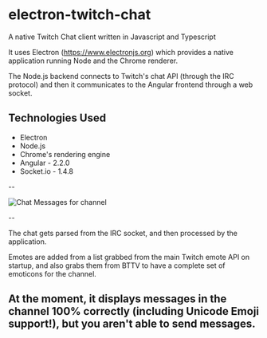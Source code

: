 # electron-twitch-chat
A native Twitch Chat client written in Javascript and Typescript

It uses Electron (https://www.electronjs.org) which provides a native application running Node and the Chrome renderer. 

The Node.js backend connects to Twitch's chat API (through the IRC protocol) and then it communicates to the Angular frontend through a web socket.

## Technologies Used

* Electron
 * Node.js
 * Chrome's rendering engine
* Angular - 2.2.0
* Socket.io - 1.4.8

--

![Chat Messages for channel](https://raw.githubusercontent.com/prasoc/electron-twitch-chat/master/screenshot1.png "Chat Messages for channel")

--

The chat gets parsed from the IRC socket, and then processed by the application.

Emotes are added from a list grabbed from the main Twitch emote API on startup, and also grabs them from BTTV to have a complete set of emoticons for the channel.

At the moment, it displays messages in the channel 100% correctly (including Unicode Emoji support!), but you aren't able to send messages.
--
